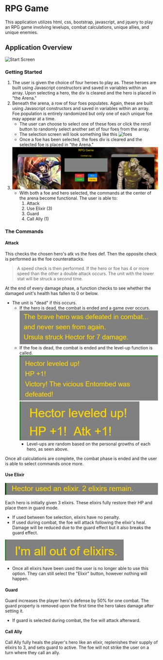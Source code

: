 # RPG Game
This application utilizes html, css, bootstrap, javascript, and jquery to play an RPG game involving levelups, combat calculations, unique allies, and unique enemies.

## Application Overview
![Start Screen](https://github.com/bshin19/bshin19.github.io/blob/master/global_assets/images/rpgstart.PNG)

### Getting Started
1. The user is given the choice of four heroes to play as. These heroes are built using Javascript constructors and saved in variables within an array. Upon selecting a hero, the div is cleared and the hero is placed in "the Arena." 
2. Beneath the arena, a row of four foes populates. Again, these are built using Javascript constructors and saved in variables within an array. Foe population is entirely randomized but only one of each unique foe may appear at a time. 
    * The user can choose to select one of these foes or click the reroll button to randomly select another set of four foes from the array.
    * The selection screen will look something like this ![foes](https://github.com/bshin19/bshin19.github.io/blob/master/global_assets/images/rpgfoes.PNG)
    * Once a foe has been selected, the foes div is cleared and the selected foe is placed in "the Arena."
3. ![arena](https://github.com/bshin19/bshin19.github.io/blob/master/global_assets/images/rpgarena.PNG)
    * With both a foe and hero selected, the commands at the center of the arena become functional. The user is able to:
        1. Attack
        2. Use Elixir (3)
        3. Guard
        4. Call Ally (1)

### The Commands

#### Attack
This checks the chosen hero's atk vs the foes def. Then the opposite check is performed as the foe counterattacks.
> A speed check is then performed. If the hero or foe has 4 or more speed than the other a double attack occurs. The unit with the lower stat will be struck a second time.

At the end of every damage phase, a function checks to see whether the damaged unit's health has fallen to 0 or below.
* The unit is "dead" if this occurs.
    * If the hero is dead, the combat is ended and a game over occurs.
    ![Game Over](https://github.com/bshin19/bshin19.github.io/blob/master/global_assets/images/rpggameover.PNG)
    * If the foe is dead, the combat is ended and the level-up function is called.
    ![Levelup](https://github.com/bshin19/bshin19.github.io/blob/master/global_assets/images/rpglevel.PNG)
    ![Levelup Random](https://github.com/bshin19/bshin19.github.io/blob/master/global_assets/images/rpglevelrand.PNG)
        * Level-ups are random based on the personal growths of each hero, as seen above.

Once all calculations are complete, the combat phase is ended and the user is able to select commands once more.

#### Use Elixir
![Elixir Use](https://github.com/bshin19/bshin19.github.io/blob/master/global_assets/images/rpgelix.PNG)

Each hero is initially given 3 elixirs. These elixirs fully restore their HP and place them in guard mode.
* If used between foe selection, elixirs have no penalty.
* If used during combat, the foe will attack following the elixir's heal. Damage will be reduced due to the guard effect but it also breaks the guard effect.

![Elixir Gone](https://github.com/bshin19/bshin19.github.io/blob/master/global_assets/images/rpgelixout.PNG)
* Once all elixirs have been used the user is no longer able to use this option. They can still select the "Elixir" button, however nothing will happen.

#### Guard
Guard increases the player hero's defense by 50% for one combat. The guard property is removed upon the first time the hero takes damage after setting it.
* If guard is selected during combat, the foe will attack afterward.

#### Call Ally
Call Ally fully heals the player's hero like an elixir, replenishes their supply of elixirs to 3, and sets guard to active. The foe will not strike the user on a turn where they call an ally.